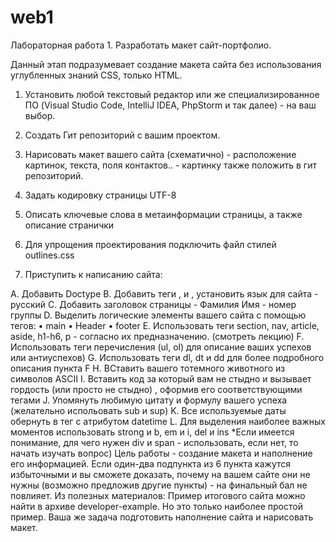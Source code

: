 # web1
Лабораторная работа 1. Разработать макет сайт-портфолио.

Данный этап подразумевает создание макета сайта без использования углубленных знаний
CSS, только HTML.

1) Установить любой текстовый редактор или же специализированное ПО (Visual Studio
Code, IntelliJ IDEA, PhpStorm и так далее) - на ваш выбор.

2) Создать Гит репозиторий с вашим проектом.

3) Нарисовать макет вашего сайта (схематично) - расположение картинок, текста, поля
контактов.. - картинку также положить в гит репозиторий.

4) Задать кодировку страницы UTF-8

5) Описать ключевые слова в метаинформации страницы, а также описание странички

6) Для упрощения проектирования подключить файл стилей outlines.css

6) Приступить к написанию сайта:

A. Добавить Doctype
B. Добавить теги <html>, <head> и <body>, установить язык для сайта - русский
C. Добавить заголовок страницы - Фамилия Имя - номер группы
D. Выделить логические элементы вашего сайта с помощью тегов:
• main
• Header
• footer
E. Использовать теги section, nav, article, aside, h1-h6, p - согласно их предназначению.
(смотреть лекцию)
F. Использовать теги перечисления (ul, ol) для описание ваших успехов или
антиуспехов)
G. Использовать теги dl, dt и dd для более подробного описания пункта F
H. ВСтавить вашего тотемного животного из символов ASCII
I. Вставить код за который вам не стыдно и вызывает гордость (или просто не стыдно)
, оформив его соответствующими тегами
J. Упомянуть любимую цитату и формулу вашего успеха (желательно испольовать sub
и sup)
K. Все используемые даты обернуть в тег <time> с атрибутом datetime
L. Для выделения наиболее важных моментов использовать strong и b, em и i, del и ins
*Если имеется понимание, для чего нужен div и span - использовать, если нет, то начать
изучать вопрос)
Цель работы - создание макета и наполнение его информацией. Если один-два подпункта
из 6 пункта кажутся избыточными и вы сможете доказать, почему на вашем сайте они не
нужны (возможно предложив другие пункты) - на финальный бал не повлияет.
Из полезных материалов:
Пример итогового сайта можно найти в архиве developer-example. Но это только наиболее
простой пример. Ваша же задача подготовить наполнение сайта и нарисовать макет.
